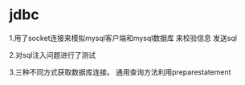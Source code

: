 # jdbc

1.用了socket连接来模拟mysql客户端和mysql数据库 来校验信息 发送sql

2.对sql注入问题进行了测试

3.三种不同方式获取数据库连接。
通用查询方法利用preparestatement
